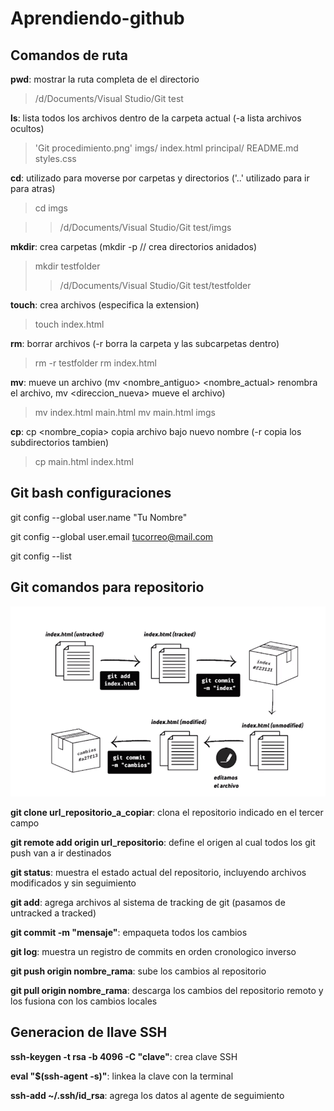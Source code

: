 # Aprendiendo-github

## Comandos de ruta
**pwd**: mostrar la ruta completa de el directorio

> /d/Documents/Visual Studio/Git test

**ls**: lista todos los archivos dentro de la carpeta actual (-a lista archivos ocultos)

> 'Git procedimiento.png'   imgs/   index.html   principal/   README.md   styles.css

**cd**: utilizado para moverse por carpetas y directorios ('..' utilizado para ir para atras)

> cd imgs

>> /d/Documents/Visual Studio/Git test/imgs

**mkdir**: crea carpetas (mkdir -p /<ruta>/<nombre> crea directorios anidados)

> mkdir testfolder
>> /d/Documents/Visual Studio/Git test/testfolder

**touch**: crea archivos (especifica la extension)

> touch index.html

**rm**: borrar archivos (-r borra la carpeta y las subcarpetas dentro)

> rm -r testfolder
> rm index.html

**mv**: mueve un archivo (mv <nombre_antiguo> <nombre_actual> renombra el archivo, mv <nombre> <direccion_nueva> mueve el archivo)

> mv index.html main.html
> mv main.html imgs

**cp**: cp <nombre> <nombre_copia> copia archivo bajo nuevo nombre (-r copia los subdirectorios tambien)

> cp main.html index.html

## Git bash configuraciones

git config --global user.name "Tu Nombre"

git config --global user.email tucorreo@mail.com

git config --list

## Git comandos para repositorio

![Git procedimiento](Git-procedimiento.png "Procedimiento git")

**git clone url_repositorio_a_copiar**: clona el repositorio indicado en el tercer campo

**git remote add origin url_repositorio**: define el origen al cual todos los git push van a ir destinados

**git status**: muestra el estado actual del repositorio, incluyendo archivos modificados y sin seguimiento

**git add**: agrega archivos al sistema de tracking de git (pasamos de untracked a tracked)

**git commit -m "mensaje"**: empaqueta todos los cambios

**git log**: muestra un registro de commits en orden cronologico inverso

**git push origin nombre_rama**: sube los cambios al repositorio

**git pull origin nombre_rama**: descarga los cambios del repositorio remoto y los fusiona con los cambios locales

## Generacion de llave SSH

**ssh-keygen -t rsa -b 4096 -C "clave"**: crea clave SSH

**eval "$(ssh-agent -s)"**: linkea la clave con la terminal

**ssh-add ~/.ssh/id_rsa**: agrega los datos al agente de seguimiento 
